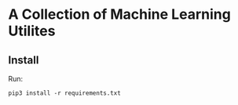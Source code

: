 # A Collection of Machine Learning Utilites

## Install
Run:
```
pip3 install -r requirements.txt
```
